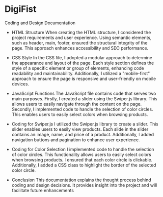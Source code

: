 ﻿# DigiFist

Coding and Design Documentation

- HTML Structure
When creating the HTML structure, I considered the project requirements and user experience. Using semantic elements, such as header, main, footer, ensured the structural integrity of the page. This approach enhances accessibility and SEO performance.

- CSS Style
In the CSS file, I adopted a modular approach to determine the appearance and layout of the page. Each style section defines the style of a specific element or group of elements, enhancing code readability and maintainability. Additionally, I utilized a "mobile-first" approach to ensure the page is responsive and user-friendly on mobile devices.

- JavaScript Functions
The JavaScript file contains code that serves two main purposes. Firstly, I created a slider using the Swiper.js library. This allows users to easily navigate through the content on the page. Secondly, I implemented code to handle the selection of color circles. This enables users to easily select colors when browsing products.

- Coding for Swiper.js
I utilized the Swiper.js library to create a slider. This slider enables users to easily view products. Each slide in the slider contains an image, name, and price of a product. Additionally, I added navigation buttons and pagination to enhance user experience.

- Coding for Color Selection
I implemented code to handle the selection of color circles. This functionality allows users to easily select colors when browsing products. I ensured that each color circle is clickable. Additionally, I added a CSS class to highlight the border of the selected color circle.

- Conclusion
This documentation explains the thought process behind coding and design decisions. It provides insight into the project and will facilitate future enhancements
